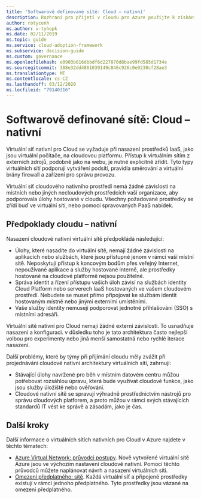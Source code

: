 ```yaml
---
title: 'Softwarově definované sítě: Cloud – nativní'
description: Rozhraní pro přijetí v cloudu pro Azure použijte k získání informací o virtuálních sítích nativních pro Cloud, které jsou potřeba pro nasazení virtuálních počítačů do cloudu.
author: rotycenh
ms.author: v-tyhopk
ms.date: 02/11/2019
ms.topic: guide
ms.service: cloud-adoption-framework
ms.subservice: decision-guide
ms.custom: governance
ms.openlocfilehash: e0903b816dbbdf6d227870d8bae99fd585d1734e
ms.sourcegitcommit: 388e32dd4861039149c846c926c0e9230cf28ae3
ms.translationtype: MT
ms.contentlocale: cs-CZ
ms.lasthandoff: 03/12/2020
ms.locfileid: "79140316"
---
```

# <a name="software-defined-networking-cloud-native"></a>Softwarově definované sítě: Cloud – nativní

Virtuální síť nativní pro Cloud se vyžaduje při nasazení prostředků IaaS, jako jsou virtuální počítače, na cloudovou platformu. Přístup k virtuálním sítím z externích zdrojů, podobně jako na webu, je nutné explicitně zřídit. Tyto typy virtuálních sítí podporují vytváření podsítí, pravidla směrování a virtuální brány firewall a zařízení pro správu provozu.

Virtuální síť cloudového nativního prostředí nemá žádné závislosti na místních nebo jiných necloudových prostředcích vaší organizace, aby podporovala úlohy hostované v cloudu. Všechny požadované prostředky se zřídí buď ve virtuální síti, nebo pomocí spravovaných PaaS nabídek.

## <a name="cloud-native-assumptions"></a>Předpoklady cloudu – nativní

Nasazení cloudové nativní virtuální sítě předpokládá následující:

- Úlohy, které nasadíte do virtuální sítě, nemají žádné závislosti na aplikacích nebo službách, které jsou přístupné jenom v rámci vaší místní sítě. Neposkytují přístup k koncovým bodům přes veřejný Internet, nepoužívané aplikace a služby hostované interně, ale prostředky hostované na cloudové platformě nejsou použitelné.
- Správa identit a řízení přístupu vašich úloh závisí na službách identity Cloud Platform nebo serverech IaaS hostovaných ve vašem cloudovém prostředí. Nebudete se muset přímo připojovat ke službám identit hostovaným místně nebo jinými externími umístěními.
- Vaše služby identity nemusejí podporovat jednotné přihlašování (SSO) s místními adresáři.

Virtuální sítě nativní pro Cloud nemají žádné externí závislosti. To usnadňuje nasazení a konfiguraci. v důsledku toho je tato architektura často nejlepší volbou pro experimenty nebo jiná menší samostatná nebo rychlé iterace nasazení.

Další problémy, které by týmy při přijímání cloudu měly zvážit při projednávání cloudové nativní architektury virtuálních sítí, zahrnují:

- Stávající úlohy navržené pro běh v místním datovém centru můžou potřebovat rozsáhlou úpravu, která bude využívat cloudové funkce, jako jsou služby úložiště nebo ověřování.
- Cloudové nativní sítě se spravují výhradně prostřednictvím nástrojů pro správu cloudových platforem, a proto můžou v rámci svých stávajících standardů IT vést ke správě a zásadám, jako je čas.

## <a name="next-steps"></a>Další kroky

Další informace o virtuálních sítích nativních pro Cloud v Azure najdete v těchto tématech:

- [Azure Virtual Network: průvodci postupy](https://docs.microsoft.com/azure/virtual-network/virtual-network-vnet-plan-design-arm). Nově vytvořené virtuální sítě Azure jsou ve výchozím nastavení cloudově nativní. Pomocí těchto průvodců můžete naplánovat návrh a nasazení virtuálních sítí.
- [Omezení předplatného: sítě](https://docs.microsoft.com/azure/azure-subscription-service-limits?toc=/azure/virtual-network/toc.json#networking-limits). Každá virtuální síť a připojené prostředky existují v rámci jednoho předplatného. Tyto prostředky jsou vázané na omezení předplatného.
